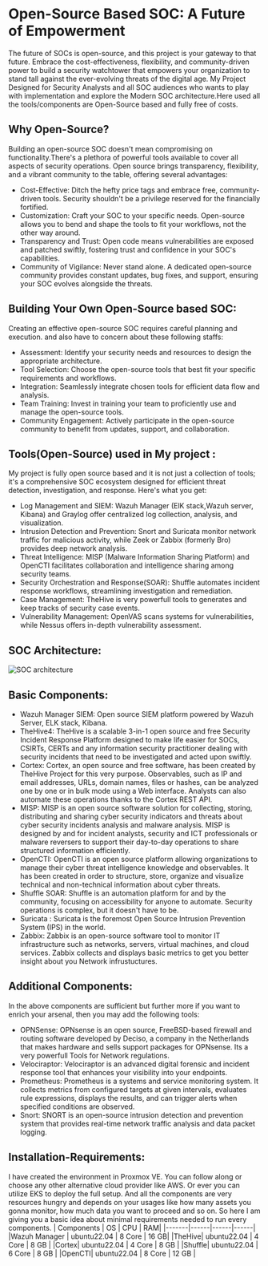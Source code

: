 # Open-Source Based SOC: A Future of Empowerment
The future of SOCs is open-source, and this project is your gateway to that future. Embrace the cost-effectiveness, flexibility, and community-driven power to build a security watchtower that empowers your organization to stand tall against the ever-evolving threats of the digital age. My Project Designed for Security Analysts and all SOC audiences who wants to play with implementation and explore the Modern SOC architecture.Here used all the tools/components are Open-Source based and fully free of costs.
## Why Open-Source?
Building an open-source SOC doesn't mean compromising on functionality.There's a plethora of powerful tools available to cover all aspects of security operations. Open source brings transparency, flexibility, and a vibrant community to the table, offering several advantages:
* Cost-Effective: Ditch the hefty price tags and embrace free, community-driven tools. Security shouldn't be a privilege reserved for the financially fortified.
* Customization: Craft your SOC to your specific needs. Open-source allows you to bend and shape the tools to fit your workflows, not the other way around.
* Transparency and Trust: Open code means vulnerabilities are exposed and patched swiftly, fostering trust and confidence in your SOC's capabilities.
* Community of Vigilance: Never stand alone. A dedicated open-source community provides constant updates, bug fixes, and support, ensuring your SOC evolves alongside the threats.

## Building Your Own Open-Source based SOC:
Creating an effective open-source SOC requires careful planning and execution. and also have to concern about these following staffs:
* Assessment: Identify your security needs and resources to design the appropriate architecture.
* Tool Selection: Choose the open-source tools that best fit your specific requirements and workflows.
* Integration: Seamlessly integrate chosen tools for efficient data flow and analysis.
* Team Training: Invest in training your team to proficiently use and manage the open-source tools.
* Community Engagement: Actively participate in the open-source community to benefit from updates, support, and collaboration.

## Tools(Open-Source) used in My project :
My project is fully open source based and it is not just a collection of tools; it's a comprehensive SOC ecosystem designed for efficient threat detection, investigation, and response. Here's what you get:
* Log Management and SIEM: Wazuh Manager (ElK stack,Wazuh server, Kibana) and Graylog offer centralized log collection, analysis, and visualization.
* Intrusion Detection and Prevention: Snort and Suricata monitor network traffic for malicious activity, while Zeek or Zabbix (formerly Bro) provides deep network analysis.
* Threat Intelligence: MISP (Malware Information Sharing Platform) and OpenCTI facilitates collaboration and intelligence sharing among security teams.
* Security Orchestration and Response(SOAR): Shuffle automates incident response workflows, streamlining investigation and remediation.
* Case Management: TheHive is very powerfull tools to generates and keep tracks of security case events.
* Vulnerability Management: OpenVAS scans systems for vulnerabilities, while Nessus offers in-depth vulnerability assessment.

## SOC Architecture:

![SOC architecture](https://github.com/archanchoudhury/SOC-OpenSource/raw/main/images/simpler-soc.png)

## Basic Components:
* Wazuh Manager SIEM: Open source SIEM platform powered by Wazuh Server, ELK stack, Kibana.
* TheHive4: TheHive is a scalable 3-in-1 open source and free Security Incident Response Platform designed to make life easier for SOCs, CSIRTs, CERTs and any information security practitioner dealing with security incidents that need to be investigated and acted upon swiftly.
* Cortex: Cortex, an open source and free software, has been created by TheHive Project for this very purpose. Observables, such as IP and email addresses, URLs, domain names, files or hashes, can be analyzed one by one or in bulk mode using a Web interface. Analysts can also automate these operations thanks to the Cortex REST API.
* MISP: MISP is an open source software solution for collecting, storing, distributing and sharing cyber security indicators and threats about cyber security incidents analysis and malware analysis. MISP is designed by and for incident analysts, security and ICT professionals or malware reversers to support their day-to-day operations to share structured information efficiently.
* OpenCTI: OpenCTI is an open source platform allowing organizations to manage their cyber threat intelligence knowledge and observables. It has been created in order to structure, store, organize and visualize technical and non-technical information about cyber threats.
* Shuffle SOAR: Shuffle is an automation platform for and by the community, focusing on accessibility for anyone to automate. Security operations is complex, but it doesn't have to be.
* Suricata : Suricata is the foremost Open Source Intrusion Prevention System (IPS) in the world.
*  Zabbix: Zabbix is an open-source software tool to monitor IT infrastructure such as networks, servers, virtual machines, and cloud services. Zabbix collects and displays basic metrics to get you better insight about you Network infrustuctures.

## Additional Components: 
In the above components are sufficient but further more if you want to enrich your arsenal, then you may add the following tools:
* OPNSense: OPNsense is an open source, FreeBSD-based firewall and routing software developed by Deciso, a company in the Netherlands that makes hardware and sells support packages for OPNsense. Its a very powerfull Tools for Network regulations.
* Velociraptor: Velociraptor is an advanced digital forensic and incident response tool that enhances your visibility into your endpoints.
* Prometheus: Prometheus is a systems and service monitoring system. It collects metrics from configured targets at given intervals, evaluates rule expressions, displays the results, and can trigger alerts when specified conditions are observed.
* Snort: SNORT is an open-source intrusion detection and prevention system that provides real-time network traffic analysis and data packet logging.

## Installation-Requirements:
I have created the environment in Proxmox VE. You can follow along or choose any other alternative cloud provider like AWS. Or ever you can utilize EKS to deploy the full setup. And all the components are very resources hungry and depends on your usages like how many assets you gonna monitor, how much data you want to proceed and so on. So here I am giving you a basic idea about minimal requirements needed to run every components.
| Components   | OS | CPU | RAM|
|-------|------|------|------|
|Wazuh Manager | ubuntu22.04 | 8 Core | 16 GB|
|TheHive| ubuntu22.04 | 4 Core | 8 GB |
|Cortex| ubuntu22.04 | 4 Core | 8 GB |
|Shuffle| ubuntu22.04 | 6 Core | 8 GB |
|OpenCTI| ubuntu22.04 | 8 Core | 12 GB |




